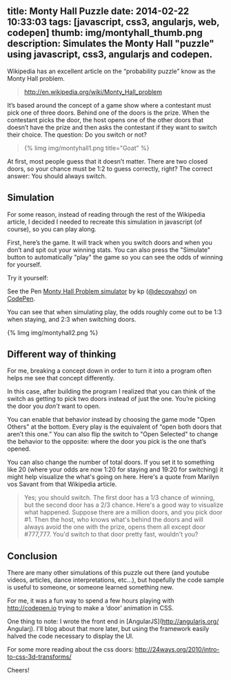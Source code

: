 title: Monty Hall Puzzle
date: 2014-02-22 10:33:03
tags: [javascript, css3, angularjs, web, codepen]
thumb: img/montyhall_thumb.png
description: Simulates the Monty Hall "puzzle" using javascript, css3, angularjs and codepen.
---

Wikipedia has an excellent article on the “probability puzzle” know as the Monty Hall problem.  

> http://en.wikipedia.org/wiki/Monty_Hall_problem

It’s based around the concept of a game show where a contestant must pick one of three doors.  Behind one of the doors is the prize.  When the contestant picks the door, the host opens one of the other doors that doesn’t have the prize and then asks the contestant if they want to switch their choice.  The question: Do you switch or not? 
<!-- more --> 
> {% limg img/montyhall1.png title="Goat" %}

At first, most people guess that it doesn’t matter.  There are two closed doors, so your chance must be 1:2 to guess correctly, right?  The correct answer:  You should always switch.

## Simulation

For some reason, instead of reading through the rest of the Wikipedia article, I decided I needed to recreate this simulation in javascript (of course), so you can play along.

First, here’s the game. It will track when you switch doors and when you don’t and spit out your winning stats.  You can also press the "Simulate" button to automatically "play" the game so you can see the odds of winning for yourself.

Try it yourself:
<p data-height="550" data-theme-id="4105" data-slug-hash="qdkFp" data-default-tab="result" class='codepen'>See the Pen <a href='http://codepen.io/decoyahoy/pen/qdkFp'>Monty Hall Problem simulator</a> by kp (<a href='http://codepen.io/decoyahoy'>@decoyahoy</a>) on <a href='http://codepen.io'>CodePen</a>.</p>
<script async src="//codepen.io/assets/embed/ei.js"></script>

You can see that when simulating play, the odds roughly come out to be 1:3 when staying, and 2:3 when switching doors.

{% limg img/montyhall2.png %}

## Different way of thinking

For me, breaking a concept down in order to turn it into a program often helps me see that concept differently.

In this case, after building the program I realized that you can think of the switch as getting to pick two doors instead of just the one.  You’re picking the door you _don’t_ want to open.

You can enable that behavior instead by choosing the game mode "Open Others" at the bottom.  Every play is the equivalent of “open both doors that aren’t this one.”  You can also flip the switch to "Open Selected" to change the behavior to the opposite: where the door you pick is the one that’s opened.

You can also change the number of total doors.  If you set it to something like 20 (where your odds are now 1:20 for staying and 19:20 for switching) it might help visualize the what's going on here.  Here's a quote from Marilyn vos Savant from that Wikipedia article.

>Yes; you should switch. The first door has a 1/3 chance of winning, but the second door has a 2/3 chance. Here's a good way to visualize what happened. Suppose there are a million doors, and you pick door #1. Then the host, who knows what's behind the doors and will always avoid the one with the prize, opens them all except door #777,777. You'd switch to that door pretty fast, wouldn't you?

## Conclusion

There are many other simulations of this puzzle out there (and youtube videos, articles, dance interpretations, etc...), but hopefully the code sample is useful to someone, or someone learned something new.

For me, it was a fun way to spend a few hours playing with http://codepen.io trying to make a ‘door’ animation in CSS.

One thing to note: I wrote the front end in [AngularJS](http://angularjs.org/ Angularj).  I'll blog about that more later, but using the framework easily halved the code necessary to display the UI.

For some more reading about the css doors:
http://24ways.org/2010/intro-to-css-3d-transforms/

Cheers!
